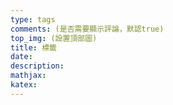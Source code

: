 ```yaml
---
type: tags
comments: (是否需要顯示評論，默認true)
top_img: (設置頂部圖)
title: 標籤
date:
description:
mathjax:
katex:
---
```


